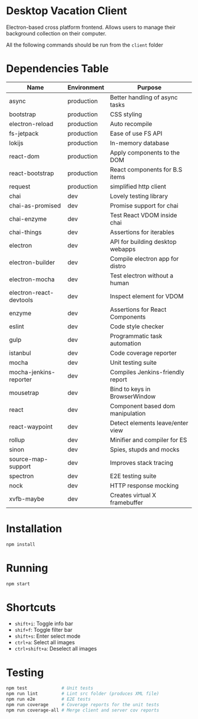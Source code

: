 # Desktop Vacation Client
Electron-based cross platform frontend. Allows users to manage their
background collection on their computer.

All the following commands should be run from the `client` folder

# Dependencies Table

|         Name            | Environment |              Purpose             |
|-------------------------|-------------|----------------------------------|
| async                   | production  | Better handling of async tasks   |
| bootstrap               | production  | CSS styling                      |
| electron-reload         | production  | Auto recompile                   |
| fs-jetpack              | production  | Ease of use FS API               |
| lokijs                  | production  | In-memory database               |
| react-dom               | production  | Apply components to the DOM      |
| react-bootstrap         | production  | React components for B.S items   |
| request                 | production  | simplified http client           |
| chai                    | dev         | Lovely testing library           |
| chai-as-promised        | dev         | Promise support for chai         |
| chai-enzyme             | dev         | Test React VDOM inside chai      |
| chai-things             | dev         | Assertions for iterables         |
| electron                | dev         | API for building desktop webapps |
| electron-builder        | dev         | Compile electron app for distro  |
| electron-mocha          | dev         | Test electron without a human    |
| electron-react-devtools | dev         | Inspect element for VDOM         |
| enzyme                  | dev         | Assertions for React Components  |
| eslint                  | dev         | Code style checker               |
| gulp                    | dev         | Programmatic task automation     |
| istanbul                | dev         | Code coverage reporter           |
| mocha                   | dev         | Unit testing suite               |
| mocha-jenkins-reporter  | dev         | Compiles Jenkins-friendly report |
| mousetrap               | dev         | Bind to keys in BrowserWindow    |
| react                   | dev         | Component based dom manipulation |
| react-waypoint          | dev         | Detect elements leave/enter view |
| rollup                  | dev         | Minifier and compiler for ES     |
| sinon                   | dev         | Spies, stupds and mocks          |
| source-map-support      | dev         | Improves stack tracing           |
| spectron                | dev         | E2E testing suite                |
| nock                    | dev         | HTTP response mocking            |
| xvfb-maybe              | dev         | Creates virtual X framebuffer    |

# Installation

```bash
npm install
```

# Running

```bash
npm start
```

# Shortcuts
- `shift+i`: Toggle info bar
- `shif+f`: Toggle filter bar
- `shift+s`: Enter select mode
- `ctrl+a`: Select all images
- `ctrl+shift+a`: Deselect all images

# Testing

```bash
npm test             # Unit tests
npm run lint         # Lint src folder (produces XML file)
npm run e2e          # E2E tests
npm run coverage     # Coverage reports for the unit tests
npm run coverage-all # Merge client and server cov reports
```
